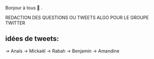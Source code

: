 Bonjour à tous  :wave: .

REDACTION DES QUESTIONS OU TWEETS ALGO POUR LE GROUPE TWITTER


<!-- rédaction-->
## idées de tweets:


  



<!-- auteurs des questions/réponses de cette semaine:-->
-> Anaïs
-> Mickaël
-> Rabah
-> Benjamin
-> Amandine 
